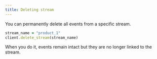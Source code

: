 ```yaml
---
title: Deleting stream
---
```


You can permanently delete all events from a specific stream.

```ruby
stream_name = "product_1"
client.delete_stream(stream_name)
```

When you do it, events remain intact but they are no longer linked to the stream.
